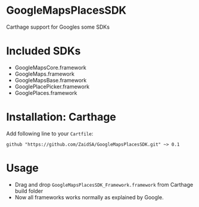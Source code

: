 # GoogleMapsPlacesSDK
Carthage support for Googles some SDKs

# Included SDKs
- GoogleMapsCore.framework
- GoogleMaps.framework
- GoogleMapsBase.framework
- GooglePlacePicker.framework
- GooglePlaces.framework

# Installation: Carthage
Add following line to your `Cartfile`:

    github "https://github.com/ZaidSA/GoogleMapsPlacesSDK.git" ~> 0.1
    
# Usage
- Drag and drop `GoogleMapsPlacesSDK_Framework.framework` from Carthage build folder
- Now all frameworks works normally as explained by Google.
